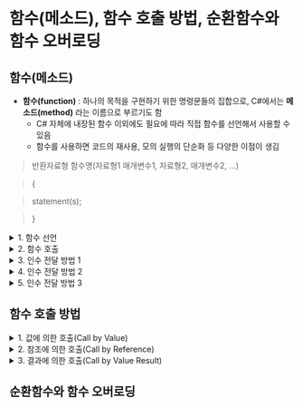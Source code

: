 # 함수(메소드), 함수 호출 방법, 순환함수와 함수 오버로딩

## 함수(메소드)
* **함수(function)** : 하나의 목적을 구현하기 위한 명령문들의 집합으로, C#에서는 **메소드(method)** 라는 이름으로 부르기도 함
  * C# 자체에 내장된 함수 이외에도 필요에 따라 직접 함수를 선언해서 사용할 수 있음
  * 함수를 사용하면 코드의 재사용, 모의 실행의 단순화 등 다양한 이점이 생김
> 반환자료형 함수명(자료형1 매개변수1, 자료형2, 매개변수2, ...)

> {

>   statement(s);

> } 
    
<details>
<summary>1. 함수 선언</summary>
<div markdown="1">       

```C#
double SquareRoot(double x)
{
  double result = x * x;
  return result;
}
```
```C#
void ConsolePrint(double x)
{
  Console.WriteLine(x);
}
```
* 함수를 정의할 때는 반환값의 자료형(반환자료형)과 함수의 이름을 먼저 적어주고, 괄호 뒤에 매개변수를 정의해주면 됨
  * 매개변수는 필요한 만큼 정의해주면 됨(필요 없는 경우, 생략 가능)
* 함수는 **호출된 뒤에 값을 반환하는 함수**와 **연산만 수행하는 함수**로 나뉨
  * 호출된 뒤 값을 반환하는 함수는 반드시 **return 명령문**을 가져야 함
  * 연산만 수행하는 함수의 경우 return 명령문을 가지지 않음, 대신 반환자료형에 **void**라고 적어주어야 함 
</div>
</details> 

<details>
<summary>2. 함수 호출</summary>
<div markdown="1">       

```C#
static void HelloWorld(int x) //HelloWorld 함수 선언
{
  Console.WriteLine($"Hello World! ...{x}");
}

static void Main()
{
  Console.Write("함수를 몇 번 호출할까요? ");
  int x = Convert.ToInt16(Console.ReadLine());

  while(x > 0)
  {
    HelloWorld(x); //HelloWorld 함수 호출
    x--;
  }
}
```
  * 함수를 호출하는 방법은 단지 해당 함수가 필요한 자리에서 함수의 이름과 필요한 매개변수 값을 제시하면 됨

```C#
static void Main()
{
  Console.Write("제곱근을 계산하고자 하는 수를 입력하세요: ");
  double y = Convert.ToDouble(Console.ReadLine());

  Console.WriteLine("{0}의 제곱은 {1}dlqslek.", y, SquareRoot(y)); //함수 호출
}

static double SquareRoot(double x) //함수 선언
{
  double result = x * x;
  return result;
}
```
* 앞 코드와 달리 SquareRoot() 함수가 Main() 함수보다 나중에 선언되고 있음
  * 즉, 자신을 사용하게 될 자리보다 앞에서 함수를 선언하든 뒤에서 선언하든 상관없다는 뜻!
* 또한, 선언된 매개변수의 자료형이 일치하는지만 중요할 뿐, 매개변수의 이름까지 똑같을 필요는 없음

```C#
static double Addition(double x, double y)
{
  return x + y;
}

static double Subtraction(double x, double y)
{
  return x - y;
}
```
* 하나의 함수를 선언할 때 매개변수를 몇 개까지 쓸 수 있는지에 대한 제한은 없음
* 단, 여러 개의 매개변수를 선언할 때에는 자료형을 함께 명시해주어야 하며, 각각의 매개변수는 콤마(,)로 구별함

* 계산기 프로그램 함수 코드(예시)
```C#
static double Addition(double x, double y)
{
  return x + y;
}

static double Subtraction(double x, double y)
{
  return x - y;
}

static double Multiplication(double x, double y)
{
  return x * y;
}

static double Division(double x, double y)
{
  return x / y;
}

static void Main()
{
  do
  {
    Console.WirteLine("어떤 계산을 원하십니까?");
    Console.WriteLine("1. 덧셈");
    Console.WriteLine("2. 뺄셈");
    Console.WriteLine("3. 곱셈");
    Console.WriteLine("4. 나눗셈");
    Console.WriteLine("5. 나가기");
    int choice = Convert.ToInt16(Console.ReadLine());

    if(choice > 4)
    { break; }

    else
    {
      Console.Write("\nx = ");
      double x = Convert.ToDouble(Console.ReadLine());

      Console.Write("y = ");
      double y = Convert.ToDouble(Console.ReadLine());

      switch(choice)
      {
        case 1:
          Console.WriteLine("\nx + y = {0}\n", Addition(x, y));
          break;

        case 2:
          Console.WriteLine("\nx - y = {0}\n", Subtraction(x, y));
          break;

        case 3:
          Console.WriteLine("\nx * y = {0}\n", Multiplication(x, y));
          break;

        case 4:
          Console.WriteLine("\nx / y = {0}\n", Division(x, y));
          break;
      }
    }
  } while(true);
}
```
* 매개변수 vs 인수
  * 매개변수 : 파라미터라고도 불리며, 함수를 선언할 때 외부에서 입력값을 받기 위해 정의된 변수(함수를 위한 변수)를 말함
    * 오직 함수를 위해 존재하므로 함수의 역할이 끝나면 매개변수도 함께 사라짐 
  * 인수(argument) : 함수에 실제로 전달되는 데이터값을 부르는 이름 
</div>
</details>

<details>
<summary>3. 인수 전달 방법 1</summary>
<div markdown="1">       

* 함수를 호출하면서 함께 전달하는 게 일반적인 방법
```C#
static void Addition(int x, int y)
{
  Console.WriteLine(x, y);
}

static void Main()
{
  int x = 3;
  int y = 5;

  Addition(x, y); //일반적인 인수 전달 방법
}
```
</div>
</details>

<details>
<summary>4. 인수 전달 방법 2</summary>
<div markdown="1">       

* 함수를 정의하면서 매개변수를 선언할 때 해당 매개변수의 기본값을 배정할 수 있음
  * 장점 1 : 사용자가 입력값을 제공하지 않은 경우, 유연하게 대처할 수 있음
  * 장점 2 : 사용자에게 좀 더 넓은 선택의 폭을 제공할 수 있음
```C#
//함수를 선언하면서 매개변수의 기본값을 배정하고 있다.
static double PoweringNumber(double x = 3.0, int y = 3)
{
  double result = 1.0;

  for(int i = 0; i < y; i++)
  {
    result *= x;
  }

  return result;
}

static void Main()
{
  //매개변수 없이 함수 호출 - OK(이미 함수를 호출할 때 기본값을 배정해두었기 때문)
  Console.WriteLine(PoweringNumber());
  COnsole.WriteLine();

  //매개변수 중 앞의 값만 제공해서 함수 호출 - OK
  Console.WriteLine(PoweringNumber(5));
  Console.WriteLine();

  //매개변수의 값 모두를 제공하면서 함수 호출 - OK
  Console.WriteLine(PoweringNumber(5, 5));
  Console.WriteLine();

  Console.Write("아무 수나 입력하세요: ");
  double baseNum = Convert.ToDouble(Console.ReadLine());

  Console.Write("입력한 수를 몇 번 곱할까요? ");
  int powerNum = Convert.ToInt16(Console.ReadLine());

  //(일반적인 방법) 사용자 입력을 매개변수로 사용 - OK
  Console.WriteLine(PoweringNumber(basaeNum, powerNum));
}
```
* 앞의 인수를 빼고 뒤에 있는 인수만 제공하는 것은 허용되지 않음
> ex. Console.WriteLine(PoweringNum(, 5)); 등 오류 발생
</div>
</details>

<details>
<summary>5. 인수 전달 방법 3</summary>
<div markdown="1">       

* 함수에 넘겨주는 인수값은 함수를 정의하면서 선언한 매개변수의 순서를 그대로 따라야 함
* But, 함수 안에 정의된 매개변수의 이름을 알고 있다면, 이 순서를 무시하고 인수를 넘길 수 있음
```C#
static double Area(double height, double width)
{
  return height * width;
}

static void Main()
{
  Console.Write("가로의 길이를 입력하세요: ");
  double w = Convert.ToDouble(Console.ReadLine());

  Console.Write("세로의 길이를 입력하세요: ");
  double h = Convert.ToDouble(Console.ReadLine());

  //다음 3개의 명령문은 같은 결과를 출력할 것이다.

  //Area(w, h)는 오류의 원인이 됨
  Console.WriteLine(Area(h, w));

  //각각의 인수가 어떤 매개변수로 전달되는지 정하고 있다. - OK
  Console.WriteLine(Area(width: w, height: h));
  Console.WriteLine(Area(height: h, width: w));
}
```
* <매개변수 이름: 인수 값>형식으로 어느 인수를 어느 매개변수에 전달할 것인지 지정해준다면 인수의 전달 순서를 지키지 않아도 됨
> Console.WriteLine(Area(width: w, height: h)); = Console.WriteLine(Area(height: h, width: w));
</div>
</details>

## 함수 호출 방법
<details>
<summary>1. 값에 의한 호출(Call by Value)</summary>
<div markdown="1">       

* 함수를 호출할 때 필요한 매개변수의 값을 함께 넘겨주는 방식
```C#
static int CallByValueDemo(int x)
{
  return x;
}

static void Main()
{
  Console.Write("정수를 입력하세요: ");
  int a = Convert.ToInt32(Console.ReadLine());

  Console.WriteLine("입력하신 정수의 값은 {0}입니다.", CallByValueDemo(a));
}
```
</div>
</details>

<details>
<summary>2. 참조에 의한 호출(Call by Reference)</summary>
<div markdown="1">       

* 함수에 전달되는 인수를 저장하고 있는 메모리에서 직접 데이터를 가져오는 방식
  * So, 값에 의한 호출에 비해 함수 연산의 정확성이 보장됨
  * 함수를 정의할 때와 호출할 때 모두 변수의 이름 앞에 키워드 `ref`를 붙여줘야 함
```C#
static void SwapNum_1(int a, int b)
{
  //전달 받은 두 수를 서로 바꾼다.
  int temp = a;
  a = b;
  b = temp;
}

static void SwapNum_2(ref int a, ref int b)
{
  //전달 받은 두 수를 서로 바꾼다.
  int temp = a;
  a = b;
  b = temp;
}

static void Main()
{
  int x = 1;
  int y = 2;

  SwapNum_1(x, y); //값에 의한 호출
  Console.WriteLine("x의 값은 {0}입니다.", x); //결과값은 1
  Console.WriteLine("y의 값은 {0}입니다.", y); //결과값은 2

  Console.WriteLine();

  //변수값을 초기화 해준다.
  x = 1;
  y = 2;

  SwapNum_2(ref x, ref y); //참조에 의한 호출
  Console.WriteLnie("x의 값은 {0}입니다.", x); //결과값은 2
  Console.WriteLine("y의 값은 {0}입니다.", y); //결과값은 1
}
```
* SwampNum_1() 함수의 연산 결과, a,b의 값이 서로 바뀌었을 뿐, 그 결과값이 x와 y에 넘겨지지 않았음
  * 함수 안에서 스스로 결과값을 출력한다면 결과값이 바뀜 
* SwapNum_2() 함수는 x,y가 가리키는 메모리에 저장된 값을 참조하는 a,b의 값을 서로 바꾸기 때문에 해당 메모리에 실제로 저장되어있던 값인 x,y까지 서로 바뀌게 되는 것 
</div>
</details>

<details>
<summary>3. 결과에 의한 호출(Call by Value Result)</summary>
<div markdown="1">       

* 참조에 의한 호출과의 차이점
  * `out` 키워드가 사용된다는 점
  * 함수에게 인수를 넘겨주는 것이 아닌 함수로부터 값을 가져오는 것이라는 점
```C#
static void GetNumbers(out int x, out int y)
{
  x = 0;
  y = 0;
}

static void Main()
{
  Console.Write("a에 저장할 정수값을 입력하세요: ");
  int a = Convert.ToInt16(Console.ReadLine());

  Console.Write("b에 저장할 정수값을 입력하세요: ");
  int b = Convert.ToInt16(Console.ReadLine());

  GetNumbers(out a, out b);

  Console.WriteLine("a에 저장된 값은 {0}입니다.", a); //출력값 0
  Console.WriteLine("b에 저장된 값은 {0}입니다.", b); //출력값 0
}
```
* 어떤 수를 입력하든지 a,b의 값은 '0'
  * GetNumbers() 함수를 정의할 때 a,b를 0으로 선언했기 때문!

* 함수에 넘겨줄 인수의 값을 배정하지 않아도 오류가 발생하지 않음
  * 함수 스스로 필요한 값을 가지고 있기 때문
```C#
static void GetValue(out int x)
{
  x = 1;
}

static void Main()
{
  int a; //인수로 넘겨줄 a에 값이 배정되지 않았다.

  GetValue(out a); //a에 값을 배정하지 않은 상태로 함수를 호출하고 있다.

  Console.WriteLine("a에 저장된 값은 {0}입니다.", a);
}
```

* 결과에 의한 호출에 사용될 함수는 반드시 스스로 **매개변수의 기본값**을 가지고 있어야 함(그렇지 않으면 오류 발생)
```C#
static void GetValue(out int x)
{
  x *= x; //x의 기본값이 정해지지 않은 상태로 연산을 하고 있다 = 오류 발생
}

static void Main()
{
  int a;
  GatValue(out a);
  Console.WriteLine("a에 저장된 값은 {0}입니다.", a);
}
```
* 결과에 의한 호출은 사용자의 입력과 무관하게 최초 선언된 값을 유지한다는 면에서 `상수(constant)`와 유사함
* 이러한 이유로 다른 두 호출 방법에 비해 사용 빈도가 떨어짐
</div>
</details>

## 순환함수와 함수 오버로딩
